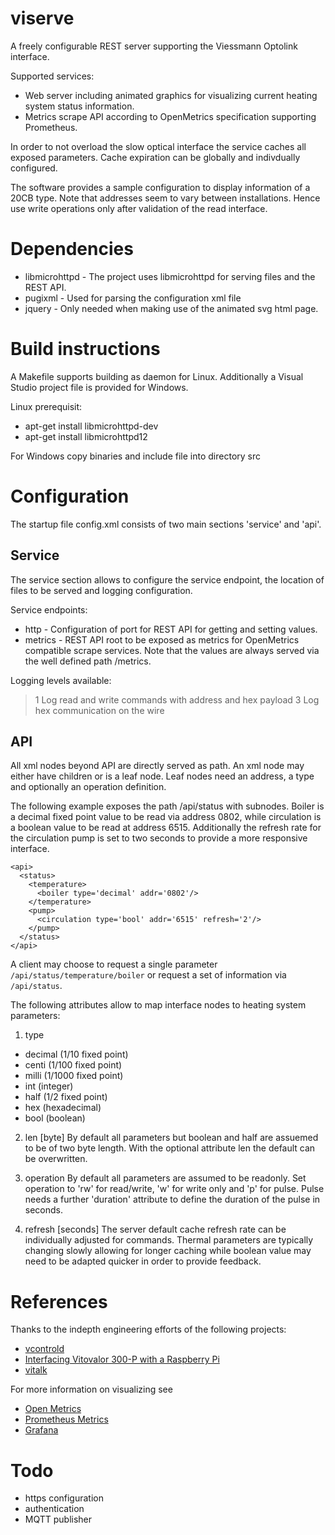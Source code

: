 # viserve
A freely configurable REST server supporting the Viessmann Optolink interface. 

Supported services:
 * Web server including animated graphics for visualizing current heating system status information.
 * Metrics scrape API according to OpenMetrics specification supporting Prometheus.

In order to not overload the slow optical interface the service caches all exposed parameters. Cache expiration can be globally and indivdually configured.

The software provides a sample configuration to display information of a 20CB type. 
Note that addresses seem to vary between installations. Hence use write operations only after validation of the read interface.

# Dependencies
* libmicrohttpd - The project uses libmicrohttpd for serving files and the REST API.
* pugixml - Used for parsing the configuration xml file
* jquery - Only needed when making use of the animated svg html page.

# Build instructions
A Makefile supports building as daemon for Linux. Additionally a Visual Studio project file is provided for Windows.

Linux prerequisit:
* apt-get install libmicrohttpd-dev 
* apt-get install libmicrohttpd12

For Windows copy binaries and include file into directory src

# Configuration
The startup file config.xml consists of two main sections 'service' and 'api'.

## Service
The service section allows to configure the service endpoint, the location of files to be served and logging configuration.

Service endpoints:
* http - Configuration of port for REST API for getting and setting values. 
* metrics - REST API root to be exposed as metrics for OpenMetrics compatible scrape services. Note that the values are always served via the well defined path /metrics.

Logging levels available:
 > 1 Log read and write commands with address and hex payload
 > 3 Log hex communication on the wire
 
 ## API
 
All xml nodes beyond API are directly served as path. An xml node may either have children or is a leaf node. Leaf nodes need an address, a type and optionally an operation definition.

The following example exposes the path /api/status with subnodes. Boiler is a decimal fixed point value to be read via address 0802, while circulation is a boolean value to be read at address 6515. Additionally the refresh rate for the circulation pump is set to two seconds to provide a more responsive interface.
```
<api>
  <status>
    <temperature>
      <boiler type='decimal' addr='0802'/>
    </temperature>
    <pump>
      <circulation type='bool' addr='6515' refresh='2'/>
    </pump>
  </status>
</api>
```
A client may choose to request a single parameter ```/api/status/temperature/boiler``` or request a set of information via ```/api/status```.

The following attributes allow to map interface nodes to heating system parameters:

1. type
  * decimal (1/10 fixed point)
  * centi (1/100 fixed point)
  * milli (1/1000 fixed point)
  * int (integer)
  * half (1/2 fixed point)
  * hex (hexadecimal)
  * bool (boolean)

2. len [byte]
By default all parameters but boolean and half are assuemed to be of two byte length. With the optional attribute len the default can be overwritten.

3. operation
By default all parameters are assumed to be readonly. Set operation to 'rw' for read/write, 'w' for write only and 'p' for pulse.
Pulse needs a further 'duration' attribute to define the duration of the pulse in seconds.

4. refresh [seconds]
The server default cache refresh rate can be individually adjusted for commands. Thermal parameters are typically changing slowly allowing for longer caching while boolean value may need to be adapted quicker in order to provide feedback.

# References
Thanks to the indepth engineering efforts of the following projects:

* [vcontrold](https://github.com/openv/vcontrold)
* [Interfacing Vitovalor 300-P with a Raspberry Pi ](https://projects.webvoss.de/2017/11/05/interfacing-vitovalor-300-p-with-a-raspberry-pi/)
* [vitalk](https://github.com/klauweg/vitalk)

For  more information on visualizing see
* [Open Metrics](https://openmetrics.io/)
* [Prometheus Metrics](https://prometheus.io/)
* [Grafana](https://grafana.com/)

# Todo

* https configuration
* authentication
* MQTT publisher
